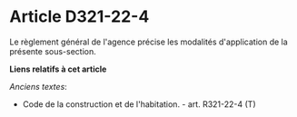 # Article D321-22-4

Le règlement général de l'agence précise les modalités d'application de la présente sous-section.

**Liens relatifs à cet article**

_Anciens textes_:

  - Code de la construction et de l'habitation. - art. R321-22-4 (T)
